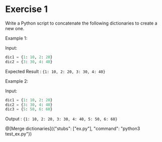 # Exercise 1
 
Write a Python script to concatenate the following dictionaries to create a new one.

Example 1:
 
Input:
```python
dic1 = {1: 10, 2: 20}
dic2 = {3: 30, 4: 40}
```
  Expected Result : ```{1: 10, 2: 20, 3: 30, 4: 40}```

Example 2:
 
Input: 
```python
dic1 = {1: 10, 2: 20}
dic2 = {3: 30, 4: 40}
dic3 = {5: 50, 6: 60}
```
  Output : ```{1: 10, 2: 20, 3: 30, 4: 40, 5: 50, 6: 60}```

@[Merge dictionaries]({"stubs": ["ex.py"], "command": "python3 test_ex.py"})